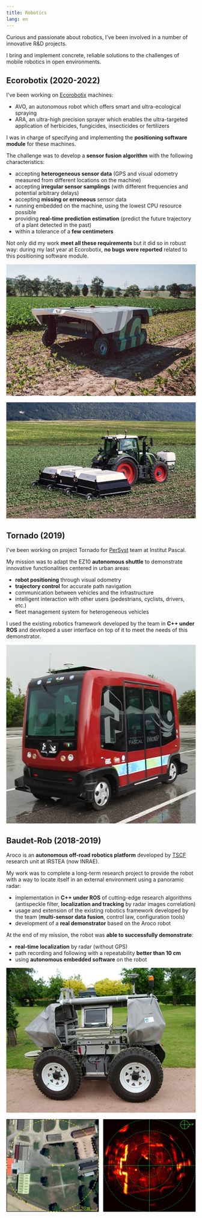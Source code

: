 ```yaml
---
title: Robotics
lang: en
---
```


Curious and passionate about robotics,
I've been involved in a number of innovative R&D projects.

I bring and implement concrete, reliable solutions
to the challenges of mobile robotics in open environments.

## Ecorobotix (2020-2022)

I've been working on [Ecorobotix](https://ecorobotix.com/en/) machines:

* AVO, an autonomous robot which offers smart and ultra-ecological spraying
* ARA, an ultra-high precision sprayer which enables the ultra-targeted application of herbicides,
fungicides, insecticides or fertilizers

I was in charge of specifying and implementing the __positioning software module__ for these machines.

The challenge was to develop a __sensor fusion algorithm__ with the following characteristics:

* accepting __heterogeneous sensor data__ (GPS and visual odometry measured from different locations on the machine)
* accepting __irregular sensor samplings__ (with different frequencies and potential arbitrary delays)
* accepting __missing or erroneous__ sensor data
* running embedded on the machine, using the lowest CPU resource possible
* providing __real-time prediction estimation__ (predict the future trajectory of a plant detected in the past)
* within a tolerance of a __few centimeters__

Not only did my work __meet all these requirements__ but it did so in robust way:
during my last year at Ecorobotix, __no bugs were reported__ related to this positioning software module.

![AVO autonomous robot ([source](https://ecorobotix.com/fr/avo/))](images/avo.jpg)

![ARA ultra-high precision sprayer ([source](https://ecorobotix.com/fr/ara/))](images/ara.jpg)

## Tornado (2019)

I've been working on project Tornado for
[PerSyst](http://www.institutpascal.uca.fr/index.php/en/persyst) team at Institut Pascal.

My mission was to adapt the EZ10 __autonomous shuttle__
to demonstrate innovative functionalities centered in urban areas:

* __robot positioning__ through visual odometry
* __trajectory control__ for accurate path navigation
* communication between vehicles and the infrastructure
* intelligent interaction with other users (pedestrians, cyclists, drivers, etc.)
* fleet management system for heterogeneous vehicles

I used the existing robotics framework developed by the team in __C++ under ROS__
and developed a user interface on top of it to meet the needs of this demonstrator.

![EZ10 autonomous shuttle](images/ez10.jpg)

## Baudet-Rob (2018-2019)

Aroco is an __autonomous off-road robotics platform__
developed by [TSCF](https://tscf.clermont.hub.inrae.fr/) research unit at IRSTEA (now INRAE).

My work was to complete a long-term research project to provide the robot
with a way to locate itself in an external environment using a panoramic radar:

* implementation in __C++ under ROS__ of cutting-edge research algorithms
(antispeckle filter, __localization and tracking__ by radar images correlation)
* usage and extension of the existing robotics framework developed by the team
(__multi-sensor data fusion__, control law, configuration tools)
* development of a __real demonstrator__ based on the Aroco robot

At the end of my mission, the robot was __able to successfully demonstrate__:

* __real-time localization__ by radar (without GPS)
* path recording and following with a repeatability __better than 10 cm__
* using __autonomous embedded software__ on the robot

![Aroco autonomous robot ([source](https://www.agrotechnopole.fr/nos-moyens/robotique-agricole-et-mobilite-off-road/))](images/aroco.jpg)

![Satellite view on the left / radar map on the right (images taken from the [conference paper](https://www.researchgate.net/publication/336133596_Robot_Localization_and_Navigation_with_a_Ground-_Based_Microwave_Radar))](images/radar_map.jpg)
